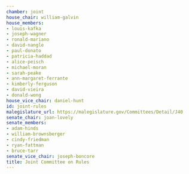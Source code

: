```yaml
---
chamber: joint
house_chair: william-galvin
house_members:
- louis-kafka
- joseph-wagner
- ronald-mariano
- david-nangle
- paul-donato
- patricia-haddad
- alice-peisch
- michael-moran
- sarah-peake
- ann-margaret-ferrante
- kimberly-ferguson
- david-vieira
- donald-wong
house_vice_chair: daniel-hunt
id: joint-rules
malegislature_url: https://malegislature.gov/Committees/Detail/J40
senate_chair: joan-lovely
senate_members:
- adam-hinds
- william-brownsberger
- cindy-friedman
- ryan-fattman
- bruce-tarr
senate_vice_chair: joseph-boncore
title: Joint Committee on Rules
---
```

